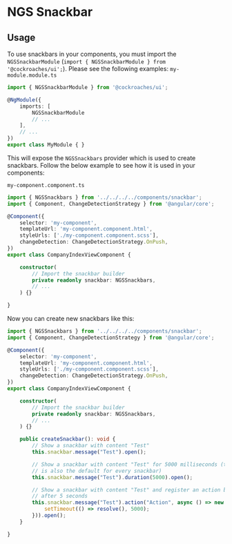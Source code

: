 # NGS Snackbar

## Usage

To use snackbars in your components, you must import the `NGSSnackbarModule` (`import { NGSSnackbarModule } from '@cockroaches/ui';`). Please see the following examples:
`my-module.module.ts`

```typescript
import { NGSSnackbarModule } from '@cockroaches/ui';

@NgModule({
    imports: [
        NGSSnackbarModule
        // ...
    ],
    // ...
})
export class MyModule { }
```

This will expose the `NGSSnackbars` provider which is used to create snackbars. Follow the below example to see how it is used in your
components:

`my-component.component.ts`

```typescript
import { NGSSnackbars } from '../../../../components/snackbar';
import { Component, ChangeDetectionStrategy } from '@angular/core';

@Component({
    selector: 'my-component',
    templateUrl: 'my-component.component.html',
    styleUrls: ['./my-component.component.scss'],
    changeDetection: ChangeDetectionStrategy.OnPush,
})
export class CompanyIndexViewComponent {

    constructor(
        // Import the snackbar builder
        private readonly snackbar: NGSSnackbars,
        // ...
    ) {}

}
```

Now you can create new snackbars like this:

```typescript
import { NGSSnackbars } from '../../../../components/snackbar';
import { Component, ChangeDetectionStrategy } from '@angular/core';

@Component({
    selector: 'my-component',
    templateUrl: 'my-component.component.html',
    styleUrls: ['./my-component.component.scss'],
    changeDetection: ChangeDetectionStrategy.OnPush,
})
export class CompanyIndexViewComponent {

    constructor(
        // Import the snackbar builder
        private readonly snackbar: NGSSnackbars,
        // ...
    ) {}

    public createSnackbar(): void {
        // Show a snackbar with content "Test"
        this.snackbar.message("Test").open();

        // Show a snackbar with content "Test" for 5000 milliseconds (this 
        // is also the default for every snackbar)
        this.snackbar.message("Test").duration(5000).open();

        // Show a snackbar with content "Test" and register an action button that resolves
        // after 5 seconds
        this.snackbar.message("Test").action("Action", async () => new Promise<void>((resolve) => {
            setTimeout(() => resolve(), 5000);
        })).open();
    }

}
```
